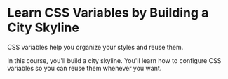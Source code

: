 # Learn CSS Variables by Building a City Skyline

<p>CSS variables help you organize your styles and reuse them.</p>

<p>
   In this course, you'll build a city skyline.
   You'll learn how to configure CSS variables
   so you can reuse them whenever you want.
<p>